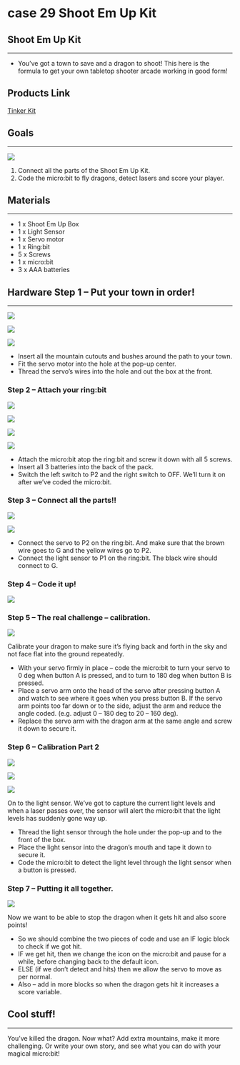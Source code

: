 # case 29 Shoot Em Up Kit

## Shoot Em Up Kit
---
- You’ve got a town to save and a dragon to shoot!
This here is the formula to get your own tabletop shooter arcade working in good form!


## Products Link

[Tinker Kit](https://www.elecfreaks.com/micro-bit-tinker-kit.html)

## Goals
---

![](./images/pkEku1R.jpg)


 1. Connect all the parts of the Shoot Em Up Kit.
 2. Code the micro:bit to fly dragons, detect lasers and score your player.



## Materials
---
- 1 x Shoot Em Up Box
- 1 x Light Sensor
- 1 x Servo motor
- 1 x Ring:bit
- 5 x Screws
- 1 x micro:bit
- 3 x AAA batteries

## Hardware Step 1 – Put your town in order!
---

![](./images/cxAVaIH.jpg)

![](./images/cBXfEsN.jpg)

![](./images/pkEku1R.jpg)

- Insert all the mountain cutouts and bushes around the path to your town.
- Fit the servo motor into the hole at the pop-up center.
- Thread the servo’s wires into the hole and out the box at the front.

### Step 2 – Attach your ring:bit


![](./images/IvxKim4.jpg)

![](./images/B42jRGl.jpg)

![](./images/bXQOoHv.jpg)

![](./images/qMtjTo0.jpg)


- Attach the micro:bit atop the ring:bit and screw it down with all 5 screws.
- Insert all 3 batteries into the back of the pack.
- Switch the left switch to P2 and the right switch to OFF. We’ll turn it on after we’ve coded the micro:bit.

### Step 3 – Connect all the parts!!


![](./images/BwWywZd.jpg)

![](./images/cZw9X3l.jpg)

- Connect the servo to P2 on the ring:bit. And make sure that the brown wire goes to G and the yellow wires go to P2.
- Connect the light sensor to P1 on the ring:bit. The black wire should connect to G.


### Step 4 – Code it up!

![](./images/ZJtL5s2.png)



### Step 5 – The real challenge – calibration.


![](./images/L7jsEBr.png)

Calibrate your dragon to make sure it’s flying back and forth in the sky and not face flat into the ground repeatedly.
- With your servo firmly in place – code the micro:bit to turn your servo to 0 deg when button A is pressed, and to turn to 180 deg when button B is pressed.
- Place a servo arm onto the head of the servo after pressing button A and watch to see where it goes when you press button B. If the servo arm points too far down or to the side, adjust the arm and reduce the angle coded. (e.g. adjust 0 – 180 deg to 20 – 160 deg).
- Replace the servo arm with the dragon arm at the same angle and screw it down to secure it.




### Step 6 – Calibration Part 2


![](./images/MQQNOFH.jpg)

![](./images/AVha4O3.jpg)

![](./images/hDnLJaj.png)

On to the light sensor. We’ve got to capture the current light levels and when a laser passes over, the sensor will alert the micro:bit that the light levels has suddenly gone way up.
-  Thread the light sensor through the hole under the pop-up and to the front of the box.
-  Place the light sensor into the dragon’s mouth and tape it down to secure it.
-  Code the micro:bit to detect the light level through the light sensor when a button is pressed.


### Step 7 – Putting it all together.


![](./images/S74dBUC.png)

Now we want to be able to stop the dragon when it gets hit and also score points!
-  So we should combine the two pieces of code and use an IF logic block to check if we got hit.
-  IF we get hit, then we change the icon on the micro:bit and pause for a while, before changing back to the default icon.
-  ELSE (if we don’t detect and hits) then we allow the servo to move as per normal.
-  Also – add in more blocks so when the dragon gets hit it increases a score variable.


## Cool stuff!
---

You’ve killed the dragon. Now what? Add extra mountains, make it more challenging. Or write your own story, and see what you can do with your magical micro:bit!
